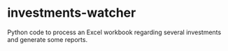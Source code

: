 # investments-watcher
Python code to process an Excel workbook regarding several investments and generate some reports.
